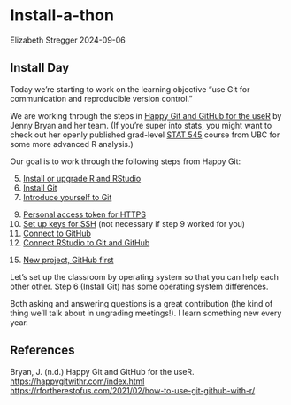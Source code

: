 Install-a-thon
================
Elizabeth Stregger
2024-09-06

## Install Day

Today we’re starting to work on the learning objective “use Git for
communication and reproducible version control.”

We are working through the steps in [Happy Git and GitHub for the
useR](https://happygitwithr.com/) by Jenny Bryan and her team. (If
you’re super into stats, you might want to check out her openly
published grad-level [STAT 545](https://stat545.com/index.html) course
from UBC for some more advanced R analysis.)

Our goal is to work through the following steps from Happy Git:

5.  [Install or upgrade R and
    RStudio](https://happygitwithr.com/install-r-rstudio)
6.  [Install Git](https://happygitwithr.com/install-git)
7.  [Introduce yourself to Git](https://happygitwithr.com/hello-git)

<!-- -->

9.  [Personal access token for
    HTTPS](https://happygitwithr.com/https-pat)
10. [Set up keys for SSH](https://happygitwithr.com/ssh-keys) (not
    necessary if step 9 worked for you)
11. [Connect to GitHub](https://happygitwithr.com/push-pull-github)
12. [Connect RStudio to Git and
    GitHub](https://happygitwithr.com/rstudio-git-github)

<!-- -->

15. [New project, GitHub
    first](https://happygitwithr.com/new-github-first)

Let’s set up the classroom by operating system so that you can help each
other other. Step 6 (Install Git) has some operating system differences.

Both asking and answering questions is a great contribution (the kind of
thing we’ll talk about in ungrading meetings!). I learn something new
every year.

## References

Bryan, J. (n.d.) Happy Git and GitHub for the useR.
<https://happygitwithr.com/index.html>
<https://rfortherestofus.com/2021/02/how-to-use-git-github-with-r/>
